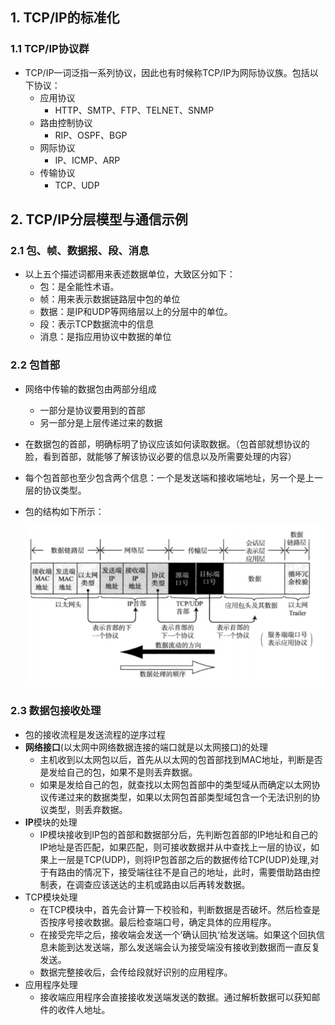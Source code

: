 ## 1. TCP/IP的标准化

### 1.1 TCP/IP协议群

* TCP/IP一词泛指一系列协议，因此也有时候称TCP/IP为网际协议族。包括以下协议：
  * 应用协议
    * HTTP、SMTP、FTP、TELNET、SNMP
  * 路由控制协议
    * RIP、OSPF、BGP
  * 网际协议
    * IP、ICMP、ARP
  * 传输协议
    * TCP、UDP

## 2. TCP/IP分层模型与通信示例

### 2.1 包、帧、数据报、段、消息

* 以上五个描述词都用来表述数据单位，大致区分如下：
  * 包：是全能性术语。
  * 帧：用来表示数据链路层中包的单位
  * 数据：是IP和UDP等网络层以上的分层中的单位。
  * 段：表示TCP数据流中的信息
  * 消息：是指应用协议中数据的单位

### 2.2 包首部

* 网络中传输的数据包由两部分组成

  * 一部分是协议要用到的首部
  * 另一部分是上层传递过来的数据

* 在数据包的首部，明确标明了协议应该如何读取数据。（包首部就想协议的脸，看到首部，就能够了解该协议必要的信息以及所需要处理的内容）

* 每个包首部也至少包含两个信息：一个是发送端和接收端地址，另一个是上一层的协议类型。

* 包的结构如下所示：

  ![数据包的结构图](../../../img/dai/network/数据包的结构图.png)

### 2.3 数据包接收处理

* 包的接收流程是发送流程的逆序过程
* **网络接口**(以太网中网络数据连接的端口就是以太网接口)的处理
  * 主机收到以太网包以后，首先从以太网的包首部找到MAC地址，判断是否是发给自己的包，如果不是则丢弃数据。
  * 如果是发给自己的包，就查找以太网包首部中的类型域从而确定以太网协议传递过来的数据类型，如果以太网包首部类型域包含一个无法识别的协议类型，则丢弃数据。
* **IP**模块的处理
  * IP模块接收到IP包的首部和数据部分后，先判断包首部的IP地址和自己的IP地址是否匹配，如果匹配，则可接收数据并从中查找上一层的协议，如果上一层是TCP(UDP)，则将IP包首部之后的数据传给TCP(UDP)处理,对于有路由的情况下，接受端往往不是自己的地址，此时，需要借助路由控制表，在调查应该送达的主机或路由以后再转发数据。
* TCP模块处理
  * 在TCP模块中，首先会计算一下校验和，判断数据是否破坏。然后检查是否按序号接收数据。最后检查端口号，确定具体的应用程序。
  * 在接受完毕之后，接收端会发送一个’确认回执‘给发送端。如果这个回执信息未能到达发送端，那么发送端会认为接受端没有接收到数据而一直反复发送。
  * 数据完整接收后，会传给段就好识别的应用程序。
* 应用程序处理
  * 接收端应用程序会直接接收发送端发送的数据。通过解析数据可以获知邮件的收件人地址。

